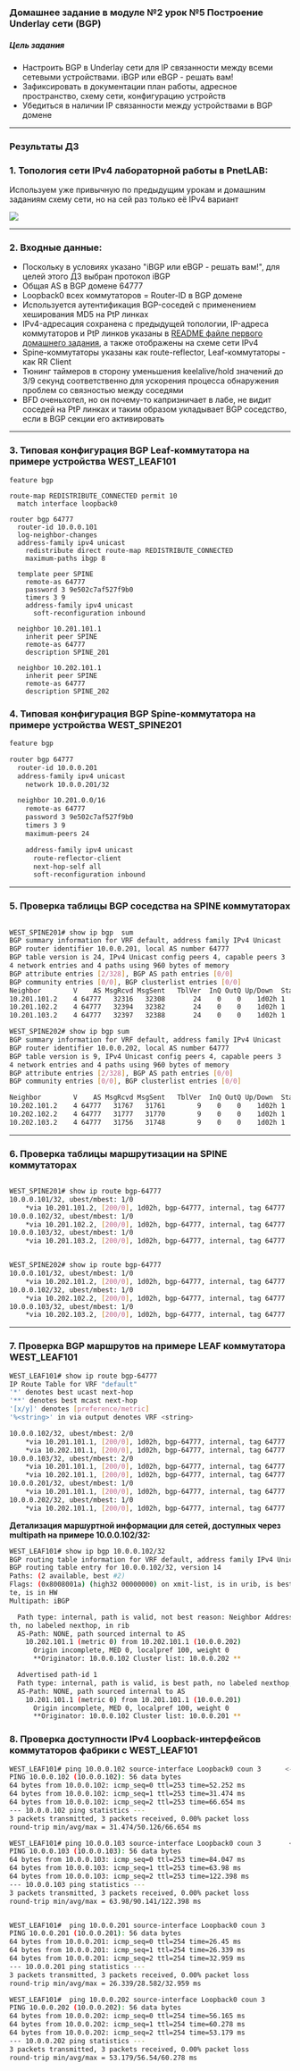 ### Домашнее задание в модуле №2 урок №5  Построение Underlay сети (BGP)

##### Цель задания
- Настроить BGP в Underlay сети для IP связанности между всеми сетевыми устройствами. iBGP или eBGP - решать вам!
- Зафиксировать в документации план работы, адресное пространство, схему сети, конфигурацию устройств
- Убедиться в наличии IP связанности между устройствами в BGP домене


---

### Результаты ДЗ

### **1. Топология сети IPv4 лабораторной работы в PnetLAB**:
 
 Используем уже привычную по предыдущим урокам и домашним заданиям схему сети, но на сей раз только её IPv4 вариант 

 [<img src="WEST_DC_topology_for_BGP.JPG">](https://github.com/R0gerWilco/OTUS_DC/blob/main/Homework/Module2/Lesson05/WEST_DC_topology_for_BGP.JPG)


---

### **2. Входные данные**:


- Поскольку в условиях указано "iBGP или eBGP - решать вам!", для целей этого ДЗ выбран протокол iBGP
- Общая AS в BGP домене 64777
- Loopback0 всех коммутаторов  = Router-ID в BGP домене
- Используется аутентификация BGP-соседей  с применением хеширования MD5 на PtP линках
- IPv4-адресация сохранена с предыдущей топологии,  IP-адреса коммутаторов и PtP линков указаны в [README файле первого домашнего задания](https://github.com/R0gerWilco/OTUS_DC/blob/main/Homework/Module1/Lesson03/README.md), а также отображены на схеме сети  IPv4
- Spine-коммутаторы указаны как route-reflector, Leaf-коммутаторы   - как RR Client
- Тюнинг таймеров в сторону уменьшения keelalive/hold значений до 3/9 секунд соответственно для ускорения процесса обнаружения проблем со связностью между соседями
- BFD оченьхотел, но он почему-то капризничает в лабе, не видит соседей на PtP линках и таким образом укладывает BGP соседство, если в BGP секции его активировать


---
### **3. Типовая конфигурация BGP Leaf-коммутатора на примере устройства WEST_LEAF101**
```
feature bgp

route-map REDISTRIBUTE_CONNECTED permit 10
  match interface loopback0

router bgp 64777
  router-id 10.0.0.101
  log-neighbor-changes
  address-family ipv4 unicast
    redistribute direct route-map REDISTRIBUTE_CONNECTED
    maximum-paths ibgp 8

  template peer SPINE
    remote-as 64777
    password 3 9e502c7af527f9b0
    timers 3 9
    address-family ipv4 unicast
      soft-reconfiguration inbound

  neighbor 10.201.101.1
    inherit peer SPINE
    remote-as 64777
    description SPINE_201

  neighbor 10.202.101.1
    inherit peer SPINE
    remote-as 64777
    description SPINE_202
```

### **4. Типовая конфигурация BGP Spine-коммутатора на примере устройства WEST_SPINE201**
```bash
feature bgp

router bgp 64777
  router-id 10.0.0.201
  address-family ipv4 unicast
    network 10.0.0.201/32

  neighbor 10.201.0.0/16
    remote-as 64777
    password 3 9e502c7af527f9b0
    timers 3 9
    maximum-peers 24

    address-family ipv4 unicast
      route-reflector-client
      next-hop-self all
      soft-reconfiguration inbound
```

---

### **5. Проверка таблицы BGP соседства на SPINE коммутаторах**
```bash

WEST_SPINE201# show ip bgp  sum
BGP summary information for VRF default, address family IPv4 Unicast
BGP router identifier 10.0.0.201, local AS number 64777
BGP table version is 24, IPv4 Unicast config peers 4, capable peers 3
4 network entries and 4 paths using 960 bytes of memory
BGP attribute entries [2/328], BGP AS path entries [0/0]
BGP community entries [0/0], BGP clusterlist entries [0/0]
Neighbor        V    AS MsgRcvd MsgSent   TblVer  InQ OutQ Up/Down  State/PfxRcd
10.201.101.2    4 64777   32316   32308       24    0    0    1d02h 1                  <----------------------- LEAF 101
10.201.102.2    4 64777   32394   32382       24    0    0    1d02h 1                  <----------------------- LEAF 102
10.201.103.2    4 64777   32397   32388       24    0    0    1d02h 1                  <----------------------- LEAF 103

WEST_SPINE202# show ip bgp sum
BGP summary information for VRF default, address family IPv4 Unicast
BGP router identifier 10.0.0.202, local AS number 64777
BGP table version is 9, IPv4 Unicast config peers 4, capable peers 3
4 network entries and 4 paths using 960 bytes of memory
BGP attribute entries [2/328], BGP AS path entries [0/0]
BGP community entries [0/0], BGP clusterlist entries [0/0]

Neighbor        V    AS MsgRcvd MsgSent   TblVer  InQ OutQ Up/Down  State/PfxRcd
10.202.101.2    4 64777   31767   31761        9    0    0    1d02h 1                   <----------------------- LEAF 101
10.202.102.2    4 64777   31777   31770        9    0    0    1d02h 1                   <----------------------- LEAF 102
10.202.103.2    4 64777   31756   31748        9    0    0    1d02h 1                   <----------------------- LEAF 103

```
---

### **6. Проверка таблицы маршрутизации на SPINE коммутаторах**

```bash

WEST_SPINE201# show ip route bgp-64777
10.0.0.101/32, ubest/mbest: 1/0                                           <----------------------- LEAF 101
    *via 10.201.101.2, [200/0], 1d02h, bgp-64777, internal, tag 64777
10.0.0.102/32, ubest/mbest: 1/0                                           <----------------------- LEAF 102
    *via 10.201.102.2, [200/0], 1d02h, bgp-64777, internal, tag 64777
10.0.0.103/32, ubest/mbest: 1/0                                           <----------------------- LEAF 103
    *via 10.201.103.2, [200/0], 1d02h, bgp-64777, internal, tag 64777


WEST_SPINE202# show ip route bgp-64777
10.0.0.101/32, ubest/mbest: 1/0                                           <----------------------- LEAF 101
    *via 10.202.101.2, [200/0], 1d02h, bgp-64777, internal, tag 64777
10.0.0.102/32, ubest/mbest: 1/0                                           <----------------------- LEAF 102
    *via 10.202.102.2, [200/0], 1d02h, bgp-64777, internal, tag 64777
10.0.0.103/32, ubest/mbest: 1/0                                           <----------------------- LEAF 103
    *via 10.202.103.2, [200/0], 1d02h, bgp-64777, internal, tag 64777
```


---

### **7. Проверка BGP маршрутов на примере LEAF коммутатора WEST_LEAF101**
```bash
WEST_LEAF101# show ip route bgp-64777 
IP Route Table for VRF "default"
'*' denotes best ucast next-hop
'**' denotes best mcast next-hop
'[x/y]' denotes [preference/metric]
'%<string>' in via output denotes VRF <string>

10.0.0.102/32, ubest/mbest: 2/0                                         <-----------------------Loopback LEAF 102 via SPINE 201 & SPINE 202
    *via 10.201.101.1, [200/0], 1d02h, bgp-64777, internal, tag 64777
    *via 10.202.101.1, [200/0], 1d02h, bgp-64777, internal, tag 64777
10.0.0.103/32, ubest/mbest: 2/0                                         <-----------------------Loopback LEAF 103 via SPINE 201 & SPINE 202
    *via 10.201.101.1, [200/0], 1d02h, bgp-64777, internal, tag 64777
    *via 10.202.101.1, [200/0], 1d02h, bgp-64777, internal, tag 64777
10.0.0.201/32, ubest/mbest: 1/0                                         <-----------------------Loopback SPINE 201 via SPINE 201
    *via 10.201.101.1, [200/0], 1d02h, bgp-64777, internal, tag 64777
10.0.0.202/32, ubest/mbest: 1/0                                         <-----------------------Loopback SPINE 202 via SPINE 202
    *via 10.202.101.1, [200/0], 1d02h, bgp-64777, internal, tag 64777
```

**Детализация маршуртной информации для сетей, доступных через multipath на примере 10.0.0.102/32:**
```bash
WEST_LEAF101# show ip bgp 10.0.0.102/32
BGP routing table information for VRF default, address family IPv4 Unicast
BGP routing table entry for 10.0.0.102/32, version 14
Paths: (2 available, best #2)
Flags: (0x8008001a) (high32 00000000) on xmit-list, is in urib, is best urib rou
te, is in HW
Multipath: iBGP

  Path type: internal, path is valid, not best reason: Neighbor Address, multipa
th, no labeled nexthop, in rib
  AS-Path: NONE, path sourced internal to AS
    10.202.101.1 (metric 0) from 10.202.101.1 (10.0.0.202)
      Origin incomplete, MED 0, localpref 100, weight 0
      **Originator: 10.0.0.102 Cluster list: 10.0.0.202 **                                          

  Advertised path-id 1
  Path type: internal, path is valid, is best path, no labeled nexthop, in rib
  AS-Path: NONE, path sourced internal to AS
    10.201.101.1 (metric 0) from 10.201.101.1 (10.0.0.201)
      Origin incomplete, MED 0, localpref 100, weight 0
      **Originator: 10.0.0.102 Cluster list: 10.0.0.201 **

```

### **8. Проверка доступности  IPv4 Loopback-интерфейсов коммутаторов фабрики с WEST_LEAF101**
```bash
WEST_LEAF101# ping 10.0.0.102 source-interface Loopback0 coun 3      <-----------------------Loopback LEAF 102
PING 10.0.0.102 (10.0.0.102): 56 data bytes
64 bytes from 10.0.0.102: icmp_seq=0 ttl=253 time=52.252 ms
64 bytes from 10.0.0.102: icmp_seq=1 ttl=253 time=31.474 ms
64 bytes from 10.0.0.102: icmp_seq=2 ttl=253 time=66.654 ms
--- 10.0.0.102 ping statistics ---
3 packets transmitted, 3 packets received, 0.00% packet loss
round-trip min/avg/max = 31.474/50.126/66.654 ms

WEST_LEAF101# ping 10.0.0.103 source-interface Loopback0 coun 3       <-----------------------Loopback LEAF 103
PING 10.0.0.103 (10.0.0.103): 56 data bytes
64 bytes from 10.0.0.103: icmp_seq=0 ttl=253 time=84.047 ms
64 bytes from 10.0.0.103: icmp_seq=1 ttl=253 time=63.98 ms
64 bytes from 10.0.0.103: icmp_seq=2 ttl=253 time=122.398 ms
--- 10.0.0.103 ping statistics ---
3 packets transmitted, 3 packets received, 0.00% packet loss
round-trip min/avg/max = 63.98/90.141/122.398 ms


WEST_LEAF101#  ping 10.0.0.201 source-interface Loopback0 coun 3       <-----------------------Loopback SPINE 201
PING 10.0.0.201 (10.0.0.201): 56 data bytes
64 bytes from 10.0.0.201: icmp_seq=0 ttl=254 time=26.45 ms
64 bytes from 10.0.0.201: icmp_seq=1 ttl=254 time=26.339 ms
64 bytes from 10.0.0.201: icmp_seq=2 ttl=254 time=32.959 ms
--- 10.0.0.201 ping statistics ---
3 packets transmitted, 3 packets received, 0.00% packet loss
round-trip min/avg/max = 26.339/28.582/32.959 ms

WEST_LEAF101#  ping 10.0.0.202 source-interface Loopback0 coun 3        <-----------------------Loopback SPINE 202
PING 10.0.0.202 (10.0.0.202): 56 data bytes
64 bytes from 10.0.0.202: icmp_seq=0 ttl=254 time=56.165 ms
64 bytes from 10.0.0.202: icmp_seq=1 ttl=254 time=60.278 ms
64 bytes from 10.0.0.202: icmp_seq=2 ttl=254 time=53.179 ms
--- 10.0.0.202 ping statistics ---
3 packets transmitted, 3 packets received, 0.00% packet loss
round-trip min/avg/max = 53.179/56.54/60.278 ms
```






